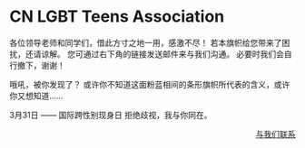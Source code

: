# CN LGBT Teens Association

各位领导老师和同学们，借此方寸之地一用，感激不尽！
若本旗帜给您带来了困扰，还请谅解。
您可通过右下角的链接发送邮件来与我们沟通。
必要时我们会自行撤下，谢谢！


哦吼，被你发现了？
或许你不知道这面粉蓝相间的条形旗帜所代表的含义，或许你又想知道……

3月31日 —— 国际跨性别现身日
拒绝歧视，我与你同在。

<p align="right"><a href="mailto:cnlgbta@outlook.com">与我们联系</a></p>

